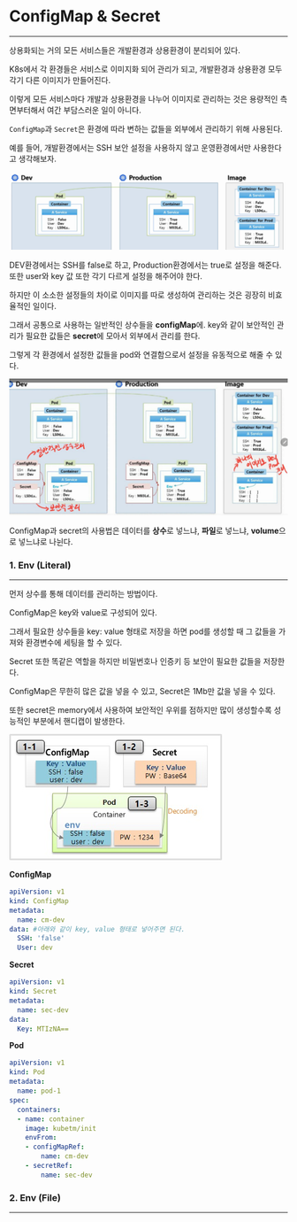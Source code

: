 # ConfigMap & Secret

---

상용화되는 거의 모든 서비스들은 개발환경과 상용환경이 분리되어 있다.

K8s에서 각 환경들은 서비스로 이미지화 되어 관리가 되고, 개발환경과 상용환경 모두 각기 다른 이미지가 만들어진다.

이렇게 모든 서비스마다 개발과 상용환경을 나누어 이미지로 관리하는 것은 용량적인 측면부터해서 여간 부담스러운 일이 아니다.

`ConfigMap`과 `Secret`은 환경에 따라 변하는 값들을 외부에서 관리하기 위해 사용된다.

예를 들어, 개발환경에서는 SSH 보안 설정을 사용하지 않고 운영환경에서만 사용한다고 생각해보자.

![](./src/dev_production.png)



DEV환경에서는 SSH를 false로 하고, Production환경에서는 true로 설정을 해준다. 또한 user와 key 값 또한 각기 다르게 설정을 해주어야 한다.

하지만 이 소소한 설정들의 차이로 이미지를 따로 생성하여 관리하는 것은 굉장히 비효율적인 일이다.

그래서 공통으로 사용하는 일반적인 상수들을 **configMap**에. key와 같이 보안적인 관리가 필요한 값들은 **secret**에 모아서 외부에서 관리를 한다.

그렇게 각 환경에서 설정한 값들을 pod와 연결함으로서 설정을 유동적으로 해줄 수 있다.

![](./src/configMapOverview.jpg)



ConfigMap과 secret의 사용법은 데이터를 **상수**로 넣느냐, **파일**로 넣느냐, **volume**으로 넣느냐로 나뉜다.



### 1. Env (Literal)

---

먼저 상수를 통해 데이터를 관리하는 방법이다.

ConfigMap은 key와 value로 구성되어 있다.

그래서 필요한 상수들을 key: value 형태로 저장을 하면 pod를 생성할 때 그 값들을 가져와 환경변수에 세팅을 할 수 있다. 

Secret 또한 똑같은 역할을 하지만 비밀번호나 인증키 등 보안이 필요한 값들을 저장한다.

ConfigMap은 무한히 많은 값을 넣을 수 있고, Secret은 1Mb만 값을 넣을 수 있다.

또한 secret은 memory에서 사용하여 보안적인 우위를 점하지만 많이 생성할수록 성능적인 부분에서 핸디캡이 발생한다.

![](./src/literal.jpg)



**ConfigMap**

```yaml
apiVersion: v1
kind: ConfigMap
metadata:
  name: cm-dev
data: #아래와 같이 key, value 형태로 넣어주면 된다.
  SSH: 'false'
  User: dev
```



**Secret**

```yaml
apiVersion: v1
kind: Secret
metadata:
  name: sec-dev
data:
  Key: MTIzNA==
```



**Pod**

```yaml
apiVersion: v1
kind: Pod
metadata:
  name: pod-1
spec:
  containers:
  - name: container
    image: kubetm/init
    envFrom:
    - configMapRef:
        name: cm-dev
    - secretRef:
        name: sec-dev
```





### 2. Env (File)

---

